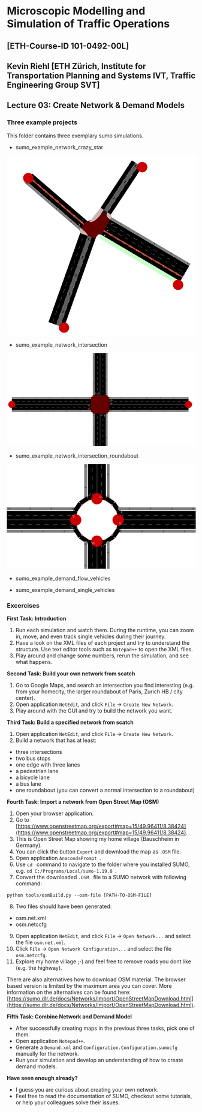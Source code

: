 # Microscopic Modelling and Simulation of Traffic Operations 
## [ETH-Course-ID 101-0492-00L]
## Kevin Riehl [ETH Zürich, Institute for Transportation Planning and Systems IVT, Traffic Engineering Group SVT]

## Lecture 03: Create Network & Demand Models

### Three example projects
This folder contains three exemplary sumo simulations.

- sumo_example_network_crazy_star

![Simulation Picture 3](pictures/crazystar.PNG)

- sumo_example_network_intersection

![Simulation Picture 3](pictures/singleintersection.PNG)

- sumo_example_network_intersection_roundabout

![Simulation Picture 3](pictures/roundabout.PNG)

- sumo_example_demand_flow_vehicles

- sumo_example_demand_single_vehicles


### Excercises

**First Task: Introduction** 
1. Run each simulation and watch them. During the runtime, you can zoom in, move, and even track single vehicles during their journey.
2. Have a look on the XML files of each project and try to understand the structure. Use text editor tools such as `Notepad++` to open the XML files.
3. Play around and change some numbers, rerun the simulation, and see what happens.

**Second Task: Build your own network from scatch** 
1. Go to Google Maps, and search an intersection you find interesting (e.g. from your homecity, the larger roundabout of Paris, Zurich HB / city center).
2. Open application `NetEdit`, and click `File` -> `Create New Network`.
3. Play around with the GUI and try to build the network you want.

**Third Task: Build a specified network from scatch** 
1. Open application `NetEdit`, and click `File` -> `Create New Network`.
2. Build a network that has at least: 
 - three intersections
 - two bus stops
 - one edge with three lanes
 - a pedestrian lane
 - a bicycle lane
 - a bus lane
 - one roundabout (you can convert a normal intersection to a roundabout)

**Fourth Task: Import a network from Open Street Map (OSM)**
1. Open your browser application.
2. Go to [https://www.openstreetmap.org/export#map=15/49.96411/8.38424](https://www.openstreetmap.org/export#map=15/49.96411/8.38424).
3. This is Open Street Map showing my home village (Bauschheim in Germany).
4. You can click the button `Export` and download the map as `.OSM` file.
5. Open application `AnacondaPrompt `.
6. Use  `cd ` command to navigate to the folder where you installed SUMO, e.g.  `cd C:/Programs/Local/sumo-1.19.0 `.
7. Convert the downloaded  `.OSM ` file to a SUMO network with following command:
```
python tools/osmBuild.py --osm-file [PATH-TO-OSM-FILE]
```
8. Two files should have been generated:
- osm.net.xml
- osm.netccfg
9. Open application `NetEdit`, and click `File` -> `Open Network...` and select the file `osm.net.xml`.
10. Click `File` -> `Open Network Configuration...` and select the file `osm.netccfg`.
11. Explore my home village ;-) and feel free to remove roads you dont like (e.g. the highway).

There are also alternatives how to download OSM material. 
The browser based version is limited by the maximum area you can cover.
More information on the alternatives can be found here: [https://sumo.dlr.de/docs/Networks/Import/OpenStreetMapDownload.html](https://sumo.dlr.de/docs/Networks/Import/OpenStreetMapDownload.html).

**Fifth Task: Combine Network and Demand Model**
- After successfully creating maps in the previous three tasks, pick one of them.
- Open application `Notepad++`.
- Generate a `Demand.xml` and `Configuration.Configuration.sumocfg` manually for the network.
- Run your simulation and develop an understanding of how to create demand models.

**Have seen enough already?**
- I guess you are curious about creating your own network. 
- Feel free to read the documentation of SUMO, checkout some tutorials, or help your colleagues solve their issues.